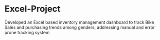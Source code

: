 # Excel-Project
Developed an Excel based inventory management dashboard to track Bike Sales and purchasing trends among genders, addressing manual and error prone tracking system
